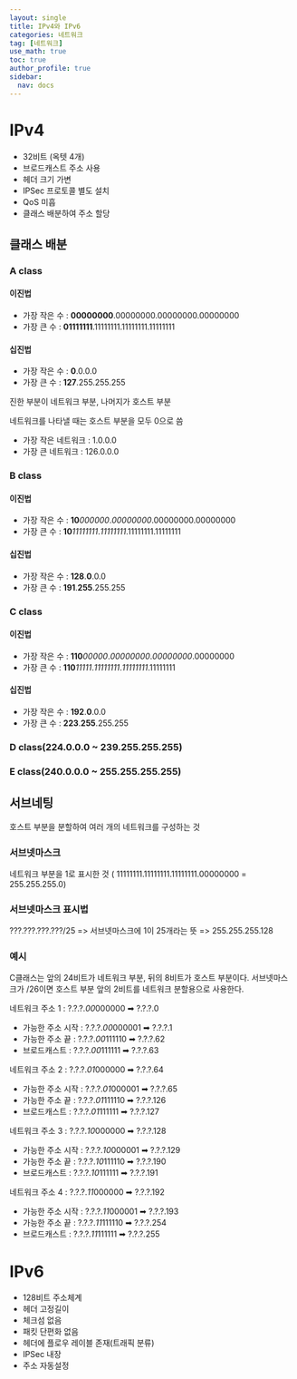 ```yaml
---
layout: single
title: IPv4와 IPv6
categories: 네트워크
tag: [네트워크]
use_math: true
toc: true
author_profile: true
sidebar:
  nav: docs
---
```


# IPv4

- 32비트 (옥텟 4개)
- 브로드캐스트 주소 사용
- 헤더 크기 가변
- IPSec 프로토콜 별도 설치
- QoS 미흡
- 클래스 배분하여 주소 할당

## 클래스 배분
### A class

#### 이진법
- 가장 작은 수 : **00000000**.00000000.00000000.00000000 
- 가장 큰 수    : **01111111**.11111111.11111111.11111111

#### 십진법
- 가장 작은 수 : **0**.0.0.0
- 가장 큰 수    : **127**.255.255.255

진한 부분이 네트워크 부분, 나머지가 호스트 부분

네트워크를 나타낼 때는 호스트 부분을 모두 0으로 씀

- 가장 작은 네트워크 : 1.0.0.0
- 가장 큰 네트워크 : 126.0.0.0

### B class
#### 이진법
- 가장 작은 수 : **10***000000*.*00000000*.00000000.00000000
- 가장 큰 수    : **10***11111111*.*11111111*.11111111.11111111

#### 십진법
- 가장 작은 수 : **128**.**0**.0.0
- 가장 큰 수    : **191**.**255**.255.255

### C class
####  이진법
- 가장 작은 수 : **110***00000*.*00000000*.*00000000*.00000000
- 가장 큰 수    : **110***11111*.*11111111*.*11111111*.11111111

#### 십진법
- 가장 작은 수 : **192**.**0**.0.0
- 가장 큰 수    : **223**.**255**.255.255

### D class(224.0.0.0 ~ 239.255.255.255)

### E class(240.0.0.0 ~ 255.255.255.255)


## 서브네팅
호스트 부분을 분할하여 여러 개의 네트워크를 구성하는 것
### 서브넷마스크 
네트워크 부분을 1로 표시한 것 ( 11111111.11111111.11111111.00000000 = 255.255.255.0)

### 서브넷마스크 표시법
???.???.???.???/25 => 서브넷마스크에 1이 25개라는 뜻 => 255.255.255.128

### 예시
C클래스는 앞의 24비트가 네트워크 부분, 뒤의 8비트가 호스트 부분이다. 서브넷마스크가 /26이면 호스트 부분 앞의 2비트를 네트워크 분할용으로 사용한다.

네트워크 주소 1 : ?.?.?.*00*000000 ➡ ?.?.?.0
- 가능한 주소 시작 : ?.?.?.*00*000001 ➡ ?.?.?.1
- 가능한 주소 끝    : ?.?.?.*00*111110 ➡ ?.?.?.62
- 브로드캐스트      : ?.?.?.*00*111111 ➡ ?.?.?.63

네트워크 주소 2 : ?.?.?.*01*000000 ➡ ?.?.?.64
- 가능한 주소 시작 : ?.?.?.*01*000001 ➡ ?.?.?.65
- 가능한 주소 끝    : ?.?.?.*01*111110 ➡ ?.?.?.126
- 브로드캐스트      : ?.?.?.*01*111111 ➡  ?.?.?.127

네트워크 주소 3 : ?.?.?.*10*000000 ➡ ?.?.?.128
- 가능한 주소 시작 : ?.?.?.*10*000001 ➡ ?.?.?.129
- 가능한 주소 끝    : ?.?.?.*10*111110 ➡ ?.?.?.190
- 브로드캐스트      : ?.?.?.*10*111111 ➡ ?.?.?.191

네트워크 주소 4 : ?.?.?.*11*000000 ➡ ?.?.?.192
- 가능한 주소 시작 : ?.?.?.*11*000001 ➡ ?.?.?.193
- 가능한 주소 끝    : ?.?.?.*11*111110 ➡ ?.?.?.254
- 브로드캐스트      : ?.?.?.*11*111111 ➡ ?.?.?.255
 
# IPv6

- 128비트 주소체계
- 헤더 고정길이
- 체크섬 없음
- 패킷 단편화 없음
- 헤더에 플로우 레이블 존재(트래픽 분류)
- IPSec 내장
- 주소 자동설정

